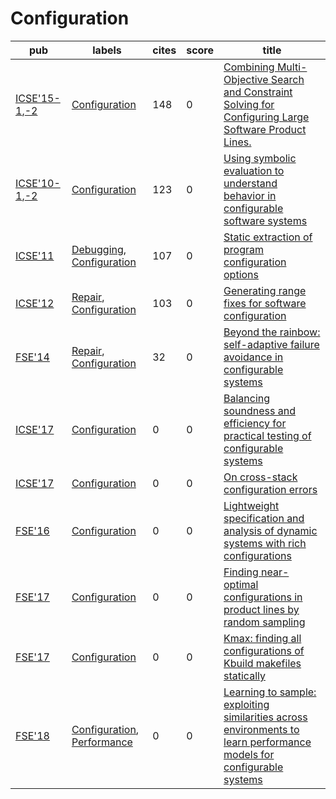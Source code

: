 # Configuration

|pub|labels|cites|score|title|
|---|------|-----|-----|-----|
|[ICSE'15-1](https://dblp.org/db/conf/icse/icse2015-1.html),[-2](ICSE'15)|[Configuration](Configuration.md)|148|0|[Combining Multi-Objective Search and Constraint Solving for Configuring Large Software Product Lines.](https://scholar.google.com/scholar?q=Combining+Multi-Objective+Search+and+Constraint+Solving+for+Configuring+Large+Software+Product+Lines.)|
|[ICSE'10-1](https://dblp.org/db/conf/icse/icse2010-1.html),[-2](ICSE'10)|[Configuration](Configuration.md)|123|0|[Using symbolic evaluation to understand behavior in configurable software systems](https://scholar.google.com/scholar?q=Using+symbolic+evaluation+to+understand+behavior+in+configurable+software+systems)|
|[ICSE'11](https://dblp.org/db/conf/icse/icse2011.html)|[Debugging](Debugging.md), [Configuration](Configuration.md)|107|0|[Static extraction of program configuration options](https://scholar.google.com/scholar?q=Static+extraction+of+program+configuration+options)|
|[ICSE'12](https://dblp.org/db/conf/icse/icse2012.html)|[Repair](Repair.md), [Configuration](Configuration.md)|103|0|[Generating range fixes for software configuration](https://scholar.google.com/scholar?q=Generating+range+fixes+for+software+configuration)|
|[FSE'14](https://dblp.org/db/conf/sigsoft/fse2014.html)|[Repair](Repair.md), [Configuration](Configuration.md)|32|0|[Beyond the rainbow: self-adaptive failure avoidance in configurable systems](https://scholar.google.com/scholar?q=Beyond+the+rainbow%3A+self-adaptive+failure+avoidance+in+configurable+systems)|
|[ICSE'17](https://dblp.org/db/conf/icse/icse2017.html)|[Configuration](Configuration.md)|0|0|[Balancing soundness and efficiency for practical testing of configurable systems](https://scholar.google.com/scholar?q=Balancing+soundness+and+efficiency+for+practical+testing+of+configurable+systems)|
|[ICSE'17](https://dblp.org/db/conf/icse/icse2017.html)|[Configuration](Configuration.md)|0|0|[On cross-stack configuration errors](https://scholar.google.com/scholar?q=On+cross-stack+configuration+errors)|
|[FSE'16](https://dblp.org/db/conf/sigsoft/fse2016.html)|[Configuration](Configuration.md)|0|0|[Lightweight specification and analysis of dynamic systems with rich configurations](https://scholar.google.com/scholar?q=Lightweight+specification+and+analysis+of+dynamic+systems+with+rich+configurations)|
|[FSE'17](https://dblp.org/db/conf/sigsoft/fse2017.html)|[Configuration](Configuration.md)|0|0|[Finding near-optimal configurations in product lines by random sampling](https://scholar.google.com/scholar?q=Finding+near-optimal+configurations+in+product+lines+by+random+sampling)|
|[FSE'17](https://dblp.org/db/conf/sigsoft/fse2017.html)|[Configuration](Configuration.md)|0|0|[Kmax: finding all configurations of Kbuild makefiles statically](https://scholar.google.com/scholar?q=Kmax%3A+finding+all+configurations+of+Kbuild+makefiles+statically)|
|[FSE'18](https://dblp.org/db/conf/sigsoft/fse2018.html)|[Configuration](Configuration.md), [Performance](Performance.md)|0|0|[Learning to sample: exploiting similarities across environments to learn performance models for configurable systems](https://scholar.google.com/scholar?q=Learning+to+sample%3A+exploiting+similarities+across+environments+to+learn+performance+models+for+configurable+systems)|
